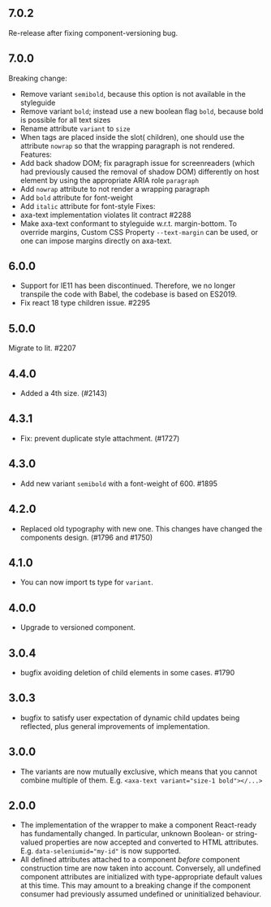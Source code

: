 ## 7.0.2

Re-release after fixing component-versioning bug.

## 7.0.0

Breaking change:
- Remove variant `semibold`, because this option is not available in the styleguide
- Remove variant `bold`; instead use a new boolean flag `bold`, because bold is possible for all text sizes
- Rename attribute `variant` to `size`
- When tags are placed inside the slot( children), one should use the attribute `nowrap` so that the wrapping paragraph is not rendered.
Features:
- Add back shadow DOM; fix paragraph issue for screenreaders (which had previously caused the removal of shadow DOM) differently on host element by using the appropriate ARIA role `paragraph`
- Add `nowrap` attribute to not render a wrapping paragraph
- Add `bold` attribute for font-weight
- Add `italic` attribute for font-style
Fixes:
- axa-text implementation violates lit contract #2288
- Make axa-text conformant to styleguide w.r.t. margin-bottom. To override margins, Custom CSS Property `--text-margin` can be used, or one can impose margins directly on axa-text.

## 6.0.0

- Support for IE11 has been discontinued. Therefore, we no longer transpile the code with Babel, the codebase is based on ES2019.
- Fix react 18 type children issue. #2295

## 5.0.0

Migrate to lit. #2207

## 4.4.0

- Added a 4th size. (#2143)

## 4.3.1

- Fix: prevent duplicate style attachment. (#1727)

## 4.3.0

- Add new variant `semibold` with a font-weight of 600. #1895

## 4.2.0

- Replaced old typography with new one. This changes have changed the components design. (#1796 and #1750)

## 4.1.0

- You can now import ts type for `variant`.

## 4.0.0

- Upgrade to versioned component.

## 3.0.4

- bugfix avoiding deletion of child elements in some cases. #1790

## 3.0.3

- bugfix to satisfy user expectation of dynamic child updates being reflected, plus general improvements of
  implementation.

## 3.0.0

- The variants are now mutually exclusive, which means that you cannot combine multiple of them. E.g. `<axa-text variant="size-1 bold"></...>`

## 2.0.0

- The implementation of the wrapper to make a component React-ready has
  fundamentally changed. In particular, unknown Boolean- or
  string-valued properties are now accepted and converted to HTML
  attributes. E.g. `data-seleniumid="my-id"` is now supported.
- All defined attributes attached to a component _before_ component
  construction time are now taken into account. Conversely, all undefined
  component attributes are initialized with type-appropriate default
  values at this time. This may amount to a breaking change if the
  component consumer had previously assumed undefined or uninitialized
  behaviour.
